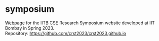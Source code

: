 # symposium

[Webpage](https://sarthakmittal92.github.io/projects/spr23/symposium/) for the IITB CSE Research Symposium website developed at IIT Bombay in Spring 2023.  
Repository: https://github.com/crst2023/crst2023.github.io